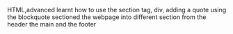 HTML,advanced
learnt how to use the section tag, div, adding a quote using the blockquote
sectioned the webpage into different section from the header the main and the footer
